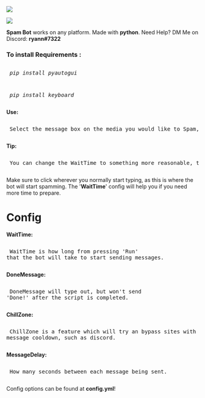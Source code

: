 
![]("https://discord.com/widget?id=809362745354354688&theme=dark")

![](https://cdn.discordapp.com/attachments/809311213703921674/809322001235443712/MOSHED-2021-2-11-7-16-34.gif)


<p><b>Spam Bot</b> works on any platform. Made with <b>python</b>. Need Help? DM Me on Discord: <b>ryann#7322</b></p>

<h3>To install <b>Requirements :</b></h3> 
	 <pre><p> <i>pip install pyautogui</i></p></pre>
	 <pre><p> <i>pip install keyboard</i></p></pre>
<b>Use: </b>
	<pre><p> Select the message box on the media you would like to Spam, then run.</p></pre>
<b>Tip: </b>
	<pre><p> You can change the WaitTime to something more reasonable, this is set in <b>seconds</b>. Recomended is <B>10</b></p></pre>



<p> Make sure to click wherever you normally start typing, as this is where the bot will start spamming. The '<B>WaitTime</b>' config will help you if you need more time to prepare. </p>


# Config
<b>WaitTime: </b> 
	 <pre><p> WaitTime is how long from pressing 'Run' that the bot will take to start sending messages. </p></pre>
<b>DoneMessage: </b>
	<pre><p> DoneMessage will type out, but won't send 'Done!' after the script is completed.  </p></pre>
<b>ChillZone: </b>
	<pre><p> ChillZone is a feature which will try an bypass sites with a message cooldown, such as discord. </p></pre>
<b>MessageDelay: </b>
	<pre><p>  How many seconds between each message being sent. </p></pre>

<p> Config options can be found at <b>config.yml</b>! </p>
